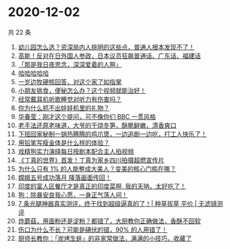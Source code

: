 # 2020-12-02

共 22 条

<!-- BEGIN ZHIHUVIDEO -->
<!-- 最后更新时间 Wed Dec 02 2020 14:07:04 GMT+0800 (CST) -->
1. [幼儿园怎么选？资深局内人挑明的这些点，普通人根本发现不了！](https://www.zhihu.com/zvideo/1317137207133188096)
1. [高能！反对在日外国人参政，日本议员狂飙普通话、广东话、福建话](https://www.zhihu.com/zvideo/1317112541211168768)
1. [「那是我日夜思念，深深爱着的人啊」](https://www.zhihu.com/zvideo/1317065314320556032)
1. [哈哈哈哈哈](https://www.zhihu.com/zvideo/1317153227348574208)
1. [一岁边牧硬核回答，对这个家了如指掌](https://www.zhihu.com/zvideo/1317050386181087232)
1. [小朋友挑食，便秘怎么办？这个视频就能治好！](https://www.zhihu.com/zvideo/1317178483224150016)
1. [经常戴耳机听歌睡觉对听力有伤害吗？](https://www.zhihu.com/zvideo/1317175129621712896)
1. [你为什么抓不出娃娃机里的礼物？](https://www.zhihu.com/zvideo/1317149524851159040)
1. [华春莹：刚才这个提问，可不像你们 BBC 一贯风格](https://www.zhihu.com/zvideo/1317147458939109376)
1. [老手法还原老味道，大爷的干烧冬笋，酥脆鲜嫩，清香爽口](https://www.zhihu.com/zvideo/1317163607138918400)
1. [下班回家秘制一锅热腾腾的鸡爪煲，一边追剧一边吃，打工人快乐了！](https://www.zhihu.com/zvideo/1315690741968953344)
1. [用铅笔写瘦金体是什么样的体验？](https://www.zhihu.com/zvideo/1316482772555436032)
1. [戏精狗实力演绎每日按剧本配合主人拍视频](https://www.zhihu.com/zvideo/1317401922887327744)
1. [《丁真的世界》首发！丁真为家乡四川拍摄超燃宣传片](https://www.zhihu.com/zvideo/1316433475503886336)
1. [为什么只有 1% 的人能整成大美人？变美的核心门槛在哪？](https://www.zhihu.com/zvideo/1317151620774371328)
1. [嫦娥五号成功落月 降落画面传回！](https://www.zhihu.com/zvideo/1317266494985187328)
1. [印度的富人区餐厅才是真正的印度菜啊, 我的天呐，太好吃了！](https://www.zhihu.com/zvideo/1317172806673580032)
1. [狗：除暴安良我心愿，一身正气荡人间！](https://www.zhihu.com/zvideo/1316779079018995712)
1. [7 条光腿神器真实测评，终于找到超级逼真的了！| 种草拔草  平价 | 无滤镜测评](https://www.zhihu.com/zvideo/1314982531214045184)
1. [炸蘑菇，用面粉还是淀粉？都错了，大厨教你正确做法，香酥不回软](https://www.zhihu.com/zvideo/1317113879269888000)
1. [伤口为什么不长？可能是碘伏的错，90% 的人用错了！](https://www.zhihu.com/zvideo/1316797012096901120)
1. [厨师长教你：「炭烤生蚝」的非家常做法，满满的小技巧，收藏了](https://www.zhihu.com/zvideo/1317079753757364224)
<!-- END ZHIHUVIDEO -->

